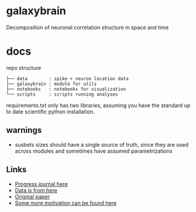 # galaxybrain
Decomposition of neuronal correlation structure in space and time

# docs
repo structure
```
├── data        : spike + neuron location data
├── galaxybrain : module for utils
├── notebooks   : notebooks for visualization
└── scripts     : scripts running analyses
```

requirements.txt only has two libraries, assuming you have the standard up to date scientific python installation.

## warnings
- susbets sizes should have a single source of truth, since they are used across modules and sometimes have assumed parametrizations

## Links
- [Progress journal here](https://docs.google.com/document/d/1x32vZnbvk3XzZA9cq1xlVkucI4LLv9rUdQW86IzVNiY/edit)
- [Data is from here](https://janelia.figshare.com/articles/Eight-probe_Neuropixels_recordings_during_spontaneous_behaviors/7739750)
- [Original paper](https://science.sciencemag.org/content/364/6437/eaav7893/tab-pdf)
- [Some more motivation can be found here](https://www.nature.com/articles/s41586-019-1346-5)